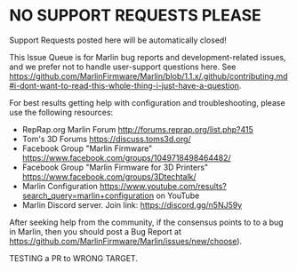 # NO SUPPORT REQUESTS PLEASE

Support Requests posted here will be automatically closed!

This Issue Queue is for Marlin bug reports and development-related issues, and we prefer not to handle user-support questions here. See https://github.com/MarlinFirmware/Marlin/blob/1.1.x/.github/contributing.md#i-dont-want-to-read-this-whole-thing-i-just-have-a-question.

For best results getting help with configuration and troubleshooting, please use the following resources:

- RepRap.org Marlin Forum http://forums.reprap.org/list.php?415
- Tom's 3D Forums https://discuss.toms3d.org/
- Facebook Group "Marlin Firmware" https://www.facebook.com/groups/1049718498464482/
- Facebook Group "Marlin Firmware for 3D Printers" https://www.facebook.com/groups/3Dtechtalk/
- Marlin Configuration https://www.youtube.com/results?search_query=marlin+configuration on YouTube
- Marlin Discord server. Join link: https://discord.gg/n5NJ59y

After seeking help from the community, if the consensus points to to a bug in Marlin, then you should post a Bug Report at https://github.com/MarlinFirmware/Marlin/issues/new/choose).

TESTING a PR to WRONG TARGET.
